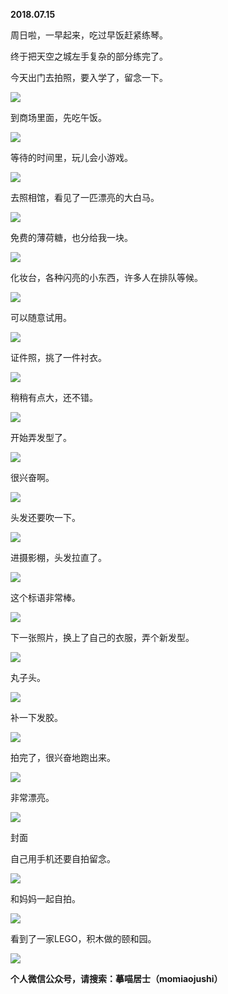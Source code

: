
          
            
**2018.07.15**

周日啦，一早起来，吃过早饭赶紧练琴。

终于把天空之城左手复杂的部分练完了。

今天出门去拍照，要入学了，留念一下。




![](//upload-images.jianshu.io/upload_images/51001-56c4b2caa0afd302.jpg)




到商场里面，先吃午饭。




![](//upload-images.jianshu.io/upload_images/51001-e802104686c44d96.jpg)




等待的时间里，玩儿会小游戏。




![](//upload-images.jianshu.io/upload_images/51001-d6346de56a5f69da.jpg)




去照相馆，看见了一匹漂亮的大白马。




![](//upload-images.jianshu.io/upload_images/51001-49023c138629cc65.jpg)




免费的薄荷糖，也分给我一块。




![](//upload-images.jianshu.io/upload_images/51001-3afd5f38b061f304.jpg)




化妆台，各种闪亮的小东西，许多人在排队等候。




![](//upload-images.jianshu.io/upload_images/51001-64ede95ca92debb0.jpg)




可以随意试用。




![](//upload-images.jianshu.io/upload_images/51001-79a083147885b45c.jpg)




证件照，挑了一件衬衣。




![](//upload-images.jianshu.io/upload_images/51001-84f3441bdfa5c059.jpg)




稍稍有点大，还不错。




![](//upload-images.jianshu.io/upload_images/51001-34019523491db860.jpg)




开始弄发型了。




![](//upload-images.jianshu.io/upload_images/51001-011652bbb5475254.jpg)




很兴奋啊。




![](//upload-images.jianshu.io/upload_images/51001-cb8ce6cb0c090798.jpg)




头发还要吹一下。




![](//upload-images.jianshu.io/upload_images/51001-e6434611417850f3.jpg)




进摄影棚，头发拉直了。




![](//upload-images.jianshu.io/upload_images/51001-2566592687627685.jpg)




这个标语非常棒。




![](//upload-images.jianshu.io/upload_images/51001-37282963d6149a51.jpg)




下一张照片，换上了自己的衣服，弄个新发型。




![](//upload-images.jianshu.io/upload_images/51001-b1799b2c544560f9.jpg)




丸子头。




![](//upload-images.jianshu.io/upload_images/51001-77891211b56ab13d.jpg)




补一下发胶。




![](//upload-images.jianshu.io/upload_images/51001-6240121b381768a9.jpg)




拍完了，很兴奋地跑出来。




![](//upload-images.jianshu.io/upload_images/51001-a7971637e0daa696.jpg)




非常漂亮。




![](//upload-images.jianshu.io/upload_images/51001-1036ee9777453e8d.jpg)

封面


自己用手机还要自拍留念。




![](//upload-images.jianshu.io/upload_images/51001-16569ef9d385056f.jpg)




和妈妈一起自拍。




![](//upload-images.jianshu.io/upload_images/51001-e6940e43c9fa2ad4.jpg)




看到了一家LEGO，积木做的颐和园。




![](//upload-images.jianshu.io/upload_images/51001-5e0286e933a9b205.jpg)





**个人微信公众号，请搜索：摹喵居士（momiaojushi）**

          
        
